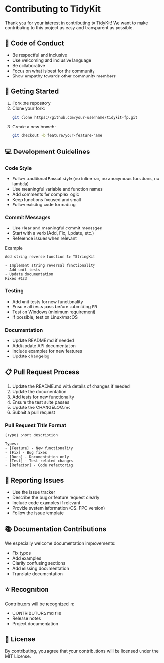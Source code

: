 # Contributing to TidyKit

Thank you for your interest in contributing to TidyKit! We want to make contributing to this project as easy and transparent as possible.

## 📝 Code of Conduct

- Be respectful and inclusive
- Use welcoming and inclusive language
- Be collaborative
- Focus on what is best for the community
- Show empathy towards other community members

## 🚀 Getting Started

1. Fork the repository
2. Clone your fork:
   ```bash
   git clone https://github.com/your-username/tidykit-fp.git
   ```
3. Create a new branch:
   ```bash
   git checkout -b feature/your-feature-name
   ```

## 💻 Development Guidelines

### Code Style

- Follow traditional Pascal style (no inline var, no anonymous functions, no lambda)
- Use meaningful variable and function names
- Add comments for complex logic
- Keep functions focused and small
- Follow existing code formatting

### Commit Messages

- Use clear and meaningful commit messages
- Start with a verb (Add, Fix, Update, etc.)
- Reference issues when relevant

Example:
```
Add string reverse function to TStringKit

- Implement string reversal functionality
- Add unit tests
- Update documentation
Fixes #123
```

### Testing

- Add unit tests for new functionality
- Ensure all tests pass before submitting PR
- Test on Windows (minimum requirement)
- If possible, test on Linux/macOS

### Documentation

- Update README.md if needed
- Add/update API documentation
- Include examples for new features
- Update changelog

## 📋 Pull Request Process

1. Update the README.md with details of changes if needed
2. Update the documentation
3. Add tests for new functionality
4. Ensure the test suite passes
5. Update the CHANGELOG.md
6. Submit a pull request

### Pull Request Title Format

```
[Type] Short description

Types:
- [Feature] - New functionality
- [Fix] - Bug fixes
- [Docs] - Documentation only
- [Test] - Test-related changes
- [Refactor] - Code refactoring
```

## 🐛 Reporting Issues

- Use the issue tracker
- Describe the bug or feature request clearly
- Include code examples if relevant
- Provide system information (OS, FPC version)
- Follow the issue template

## 📚 Documentation Contributions

We especially welcome documentation improvements:
- Fix typos
- Add examples
- Clarify confusing sections
- Add missing documentation
- Translate documentation

## ⭐ Recognition

Contributors will be recognized in:
- CONTRIBUTORS.md file
- Release notes
- Project documentation

## 📄 License

By contributing, you agree that your contributions will be licensed under the MIT License. 